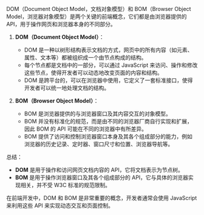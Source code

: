 DOM（Document Object Model，文档对象模型）和 BOM（Browser Object Model，浏览器对象模型）是两个关键的前端概念，它们都是由浏览器提供的API，用于操作网页和浏览器本身的不同部分。

1. **DOM（Document Object Model）**：
   - DOM 是一种以树形结构表示文档的方式，网页中的所有内容（如元素、属性、文本等）都被组织成一个由节点构成的结构。
   - 每个节点都是文档中的一部分，可以通过 JavaScript 来访问、操作和修改这些节点，使得开发者可以动态地改变页面的内容和结构。
   - DOM 是跨平台的，可以在浏览器中使用，它定义了一套标准接口，使得开发者可以统一地处理文档的结构。

2. **BOM（Browser Object Model）**：
   - BOM 是浏览器提供的与浏览器窗口及其内容交互的对象模型。
   - BOM 并没有标准化的规范，而是由不同的浏览器厂商自行实现和扩展，因此 BOM 的 API 可能在不同的浏览器中有所差异。
   - BOM 提供了访问和控制浏览器窗口本身及其各个组成部分的能力，例如浏览器的历史记录、定时器、窗口尺寸和位置、浏览器导航等。

总结：
- **DOM** 是用于操作和访问网页文档内容的 API，它将文档表示为节点树。
- **BOM** 是用于操作浏览器窗口及其各个组成部分的 API，它与具体的浏览器实现相关，并不受 W3C 标准的规范限制。

在前端开发中，DOM 和 BOM 是非常重要的概念，开发者通常会使用 JavaScript 来利用这些 API 来实现动态交互和页面控制。